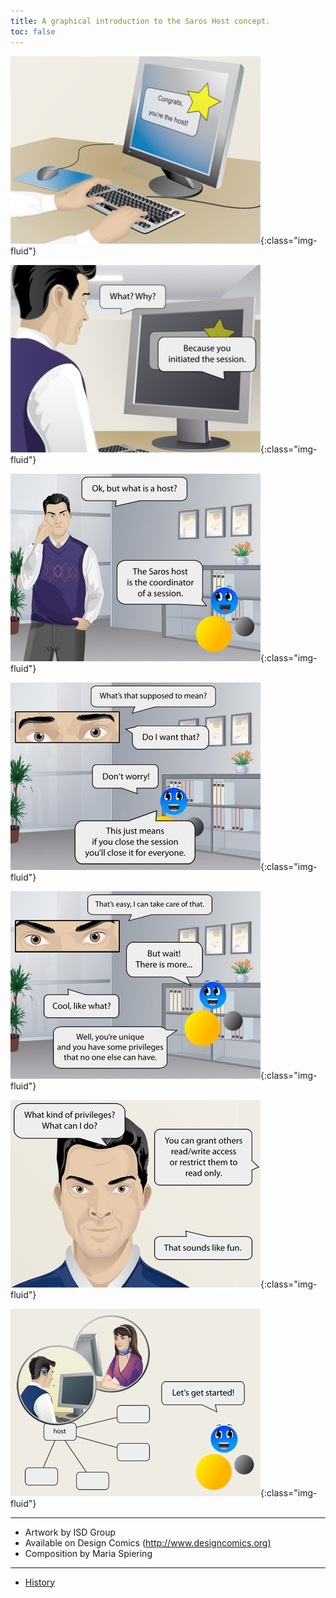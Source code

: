 ```yaml
---
title: A graphical introduction to the Saros Host concept.
toc: false
---
```


![](images/comics/6-1_host-comic_frame-1_sm.jpg){:class="img-fluid"}

![](images/comics/6-1_host-comic_frame-2_sm.jpg){:class="img-fluid"}

![](images/comics/6-1_host-comic_frame-3_0.jpg){:class="img-fluid"}

![](images/comics/6-1_host-comic_frame-4_0.jpg){:class="img-fluid"}

![](images/comics/host-comic_frame-5.jpg){:class="img-fluid"}

![](images/comics/host-comic_frame-6.jpg){:class="img-fluid"}

![](images/comics/host-comic_frame-7.jpg){:class="img-fluid"}

------------------------------------------------------------------------

-   Artwork by ISD Group
-   Available on Design Comics
    ([http://www.designcomics.org)](http://www.designcomics.org)
-   Composition by Maria Spiering


------------------------------------------------------------------------


-   [History](history.md)
